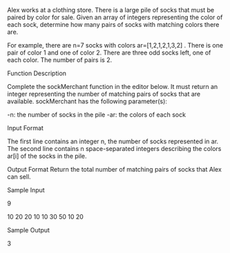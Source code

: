 Alex works at a clothing store. There is a large pile of socks that must be paired by color for sale. Given an array of integers representing the color of each sock, determine how many pairs of socks with matching colors there are.

For example, there are n=7 socks with colors ar=[1,2,1,2,1,3,2] . There is one pair of color 1 and one of color 2. There are three odd socks left, one of each color. The number of pairs is 2.

Function Description

Complete the sockMerchant function in the editor below. It must return an integer representing the number of matching pairs of socks that are available.
sockMerchant has the following parameter(s):

-n: the number of socks in the pile
-ar: the colors of each sock

Input Format

The first line contains an integer n, the number of socks represented in ar.
The second line contains n space-separated integers describing the colors ar[i] of the socks in the pile.

Output Format
Return the total number of matching pairs of socks that Alex can sell.

Sample Input

9

10 20 20 10 10 30 50 10 20

Sample Output

3

